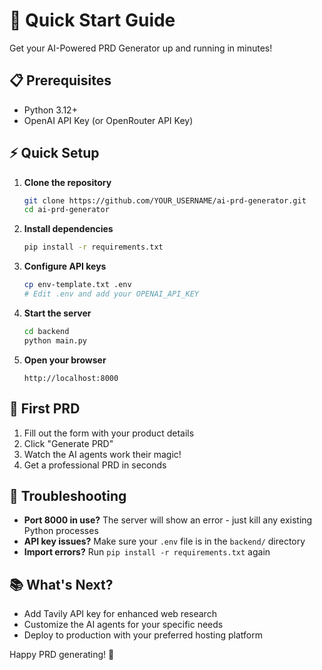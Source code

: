 # 🚀 Quick Start Guide

Get your AI-Powered PRD Generator up and running in minutes!

## 📋 Prerequisites

- Python 3.12+
- OpenAI API Key (or OpenRouter API Key)

## ⚡ Quick Setup

1. **Clone the repository**
   ```bash
   git clone https://github.com/YOUR_USERNAME/ai-prd-generator.git
   cd ai-prd-generator
   ```

2. **Install dependencies**
   ```bash
   pip install -r requirements.txt
   ```

3. **Configure API keys**
   ```bash
   cp env-template.txt .env
   # Edit .env and add your OPENAI_API_KEY
   ```

4. **Start the server**
   ```bash
   cd backend
   python main.py
   ```

5. **Open your browser**
   ```
   http://localhost:8000
   ```

## 🎯 First PRD

1. Fill out the form with your product details
2. Click "Generate PRD"
3. Watch the AI agents work their magic!
4. Get a professional PRD in seconds

## 🔧 Troubleshooting

- **Port 8000 in use?** The server will show an error - just kill any existing Python processes
- **API key issues?** Make sure your `.env` file is in the `backend/` directory
- **Import errors?** Run `pip install -r requirements.txt` again

## 📚 What's Next?

- Add Tavily API key for enhanced web research
- Customize the AI agents for your specific needs
- Deploy to production with your preferred hosting platform

Happy PRD generating! 🎉
